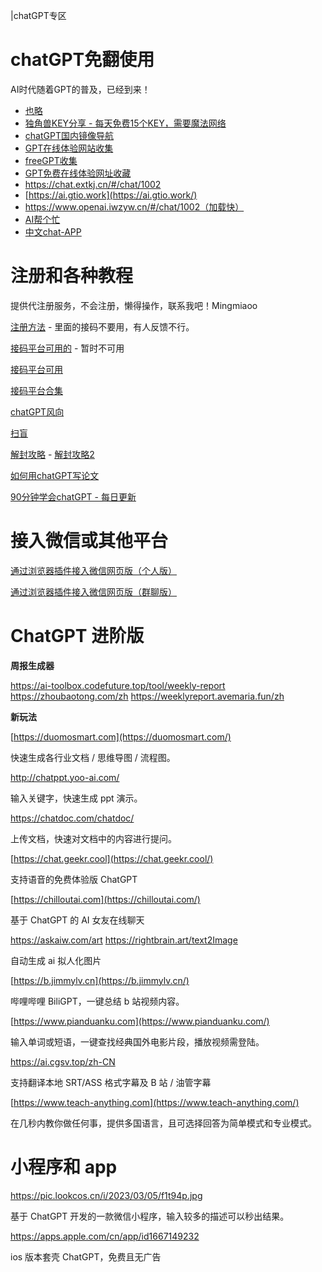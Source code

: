|chatGPT专区

# chatGPT免翻使用

AI时代随着GPT的普及，已经到来！

- [也略](https://www.yelue.com/)
- [独角兽KEY分享 - 每天免费15个KEY，需要魔法网络](https://freeopenai.xyz/)
- [chatGPT国内镜像导航](https://lzw.me/x/chatgpt-sites/)
- [GPT在线体验网站收集](https://chatgpt.quickso.cn/)
- [freeGPT收集](https://cc.ai55.cc/)
- [GPT免费在线体验网址收藏](https://weekendproject.space/posts/chat-gpt-free/)
- https://chat.extkj.cn/#/chat/1002
- [https://ai.gtio.work](https://ai.gtio.work/)
- https://www.openai.iwzyw.cn/#/chat/1002（加载快）
- [AI帮个忙](https://ai-toolbox.codefuture.top/)
- [中文chat-APP](https://wws.lanzoul.com/b0czfctyd)

# 注册和各种教程

提供代注册服务，不会注册，懒得操作，联系我吧！Mingmiaoo

[注册方法](https://nujuo8y1qx.feishu.cn/docx/AdqEdlT52oBiawx6Vv2cc89DnLb) - 里面的接码不要用，有人反馈不行。

[接码平台可用的](https://sms.qisms.com/index) - 暂时不可用

[接码平台可用](https://sms-activate.org/)

[接码平台合集](https://blog.jichun29.cn/1638.html)

[chatGPT风向](https://szqxz4m7fs.feishu.cn/docx/UhuedqlJVo7rl9xOKfuchSQqn4g)

[扫盲](https://mp.weixin.qq.com/s/4RczQBdAmnYSdlhMBcXcZA)

[解封攻略](https://zhuanlan.zhihu.com/p/619248294) - [解封攻略2](https://cloud.tencent.com/developer/article/2257323)

[如何用chatGPT写论文](https://mp.weixin.qq.com/s/n4YqXpvPWvOtg4H3HExo_A)

[90分钟学会chatGPT - 每日更新](https://o0ldtlqz05.feishu.cn/wiki/wikcnyZct4xMFYJldnzUE7bqz2d)

# 接入微信或其他平台

[通过浏览器插件接入微信网页版（个人版）](https://chatgpt4filehelper.aow.me/)

[通过浏览器插件接入微信网页版（群聊版）](https://chatgpt4wechat.aow.me/)

# ChatGPT 进阶版

**周报生成器**

https://ai-toolbox.codefuture.top/tool/weekly-report
https://zhoubaotong.com/zh
https://weeklyreport.avemaria.fun/zh

**新玩法**

[https://duomosmart.com](https://duomosmart.com/)

快速生成各行业文档 / 思维导图 / 流程图。

http://chatppt.yoo-ai.com/

输入关键字，快速生成 ppt 演示。

https://chatdoc.com/chatdoc/

上传文档，快速对文档中的内容进行提问。

[https://chat.geekr.cool](https://chat.geekr.cool/)

支持语音的免费体验版 ChatGPT

[https://chilloutai.com](https://chilloutai.com/)

基于 ChatGPT 的 AI 女友在线聊天

https://askaiw.com/art
https://rightbrain.art/text2Image

自动生成 ai 拟人化图片

[https://b.jimmylv.cn](https://b.jimmylv.cn/)

哔哩哔哩 BiliGPT，一键总结 b 站视频内容。

[https://www.pianduanku.com](https://www.pianduanku.com/)

输入单词或短语，一键查找经典国外电影片段，播放视频需登陆。

https://ai.cgsv.top/zh-CN

支持翻译本地 SRT/ASS 格式字幕及 B 站 / 油管字幕

[https://www.teach-anything.com](https://www.teach-anything.com/)

在几秒内教你做任何事，提供多国语言，且可选择回答为简单模式和专业模式。

# 小程序和 app

https://pic.lookcos.cn/i/2023/03/05/f1t94p.jpg

基于 ChatGPT 开发的一款微信小程序，输入较多的描述可以秒出结果。

https://apps.apple.com/cn/app/id1667149232

ios 版本套壳 ChatGPT，免费且无广告